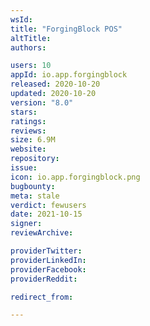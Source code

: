 ```yaml
---
wsId: 
title: "ForgingBlock POS"
altTitle: 
authors:

users: 10
appId: io.app.forgingblock
released: 2020-10-20
updated: 2020-10-20
version: "8.0"
stars: 
ratings: 
reviews: 
size: 6.9M
website: 
repository: 
issue: 
icon: io.app.forgingblock.png
bugbounty: 
meta: stale
verdict: fewusers
date: 2021-10-15
signer: 
reviewArchive:

providerTwitter: 
providerLinkedIn: 
providerFacebook: 
providerReddit: 

redirect_from:

---
```


